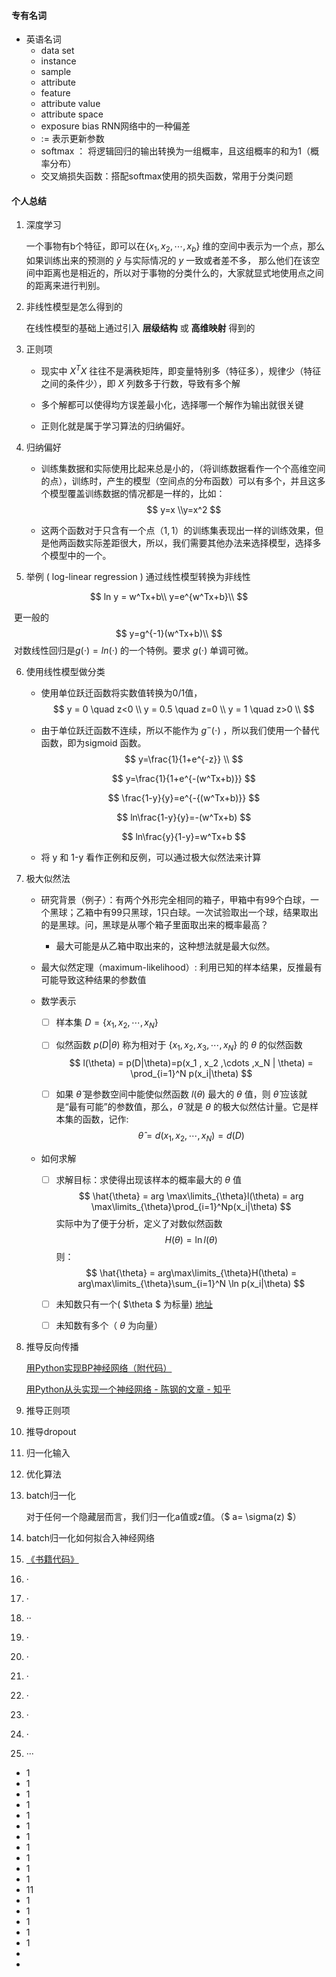 #### 专有名词

- 英语名词
  - data set                                          
  - instance
  - sample
  - attribute
  - feature
  - attribute value
  - attribute space
  - exposure bias       RNN网络中的一种偏差
  - $:=$ 表示更新参数
  -  softmax ： 将逻辑回归的输出转换为一组概率，且这组概率的和为1（概率分布）
  - 交叉熵损失函数：搭配softmax使用的损失函数，常用于分类问题

#### 个人总结

1. 深度学习

   一个事物有b个特征，即可以在$\{x_1 , x_2 , \cdots , x_b\}$ 维的空间中表示为一个点，那么如果训练出来的预测的 $\hat{y}$ 与实际情况的 $y$ 一致或者差不多， 那么他们在该空间中距离也是相近的，所以对于事物的分类什么的，大家就显式地使用点之间的距离来进行判别。

2. 非线性模型是怎么得到的

   在线性模型的基础上通过引入   **层级结构**   或    **高维映射**  得到的

3. 正则项

   - 现实中 $X^TX$ 往往不是满秩矩阵，即变量特别多（特征多），规律少（特征之间的条件少），即 $X$ 列数多于行数，导致有多个解

   - 多个解都可以使得均方误差最小化，选择哪一个解作为输出就很关键

   - 正则化就是属于学习算法的归纳偏好。

4. 归纳偏好

   - 训练集数据和实际使用比起来总是小的，（将训练数据看作一个个高维空间的点），训练时，产生的模型（空间点的分布函数）可以有多个，并且这多个模型覆盖训练数据的情况都是一样的，比如：
     $$
      y=x \\y=x^2
     $$

   - 这两个函数对于只含有一个点$（1,1）$的训练集表现出一样的训练效果，但是他两函数实际差距很大，所以，我们需要其他办法来选择模型，选择多个模型中的一个。

5.  举例 ( log-linear regression )  通过线性模型转换为非线性


$$
ln y = w^Tx+b\\
y=e^{w^Tx+b}\\
$$

​	更一般的
$$
y=g^{-1}(w^Tx+b)\\
$$
​	对数线性回归是$g(\cdot) = ln(\cdot)$ 的一个特例。要求 $g(\cdot)$ 单调可微。

6. 使用线性模型做分类

   - 使用单位跃迁函数将实数值转换为0/1值，
     $$
     y = 0 \quad z<0 \\
     y = 0.5 \quad z=0 \\
     y = 1 \quad z>0 \\
     $$

   - 由于单位跃迁函数不连续，所以不能作为 $g^-{(\cdot)}$ ，所以我们使用一个替代函数，即为sigmoid 函数。 
     $$
     y=\frac{1}{1+e^{-z}} \\
     $$

     $$
     y=\frac{1}{1+e^{-(w^Tx+b)}}
     $$

     $$
     \frac{1-y}{y}=e^{-{(w^Tx+b)}}
     $$

     $$
     ln\frac{1-y}{y}=-(w^Tx+b)
     $$

     $$
     ln\frac{y}{1-y}=w^Tx+b
     $$

   - 将 y 和 1-y 看作正例和反例，可以通过极大似然法来计算

7. 极大似然法

   - 研究背景（例子）：有两个外形完全相同的箱子，甲箱中有99个白球，一个黑球；乙箱中有99只黑球，1只白球。一次试验取出一个球，结果取出的是黑球。问，黑球是从哪个箱子里面取出来的概率最高？
     - 最大可能是从乙箱中取出来的，这种想法就是最大似然。

   - 最大似然定理（maximum-likelihood）: 利用已知的样本结果，反推最有可能导致这种结果的参数值

   - 数学表示

     - [ ] 样本集 $D = \{x_1 , x_2 , \cdots, x_N\}$ 

     - [ ] 似然函数 $p(D|\theta)$ 称为相对于 $\{x_1  ,x_2,x_3,\cdots , x_N\}$ 的 $\theta$ 的似然函数 
       $$
       l(\theta) = p(D|\theta)=p(x_1 , x_2 ,\cdots ,x_N | \theta) = \prod_{i=1}^N p(x_i|\theta)
       $$

     - [ ] 如果 $\hat{\theta}$ 是参数空间中能使似然函数 $l(\theta)$ 最大的 $\theta$ 值，则 $\hat{\theta}$ 应该就是“最有可能”的参数值，那么，$\hat{\theta}$ 就是 $\theta$  的极大似然估计量。它是样本集的函数，记作:
       $$
       \hat{\theta}=d(x_1,x_2,\cdots ,x_N) = d(D)
       $$

   - 如何求解

     - [ ] 求解目标：求使得出现该样本的概率最大的 $\theta$ 值
       $$
       \hat{\theta} = arg \max\limits_{\theta}l(\theta) = arg \max\limits_{\theta}\prod_{i=1}^Np(x_i|\theta)
       $$
       实际中为了便于分析，定义了对数似然函数
       $$
       H(\theta) = \ln l(\theta)
       $$
       则：
       $$
       \hat{\theta} = arg\max\limits_{\theta}H(\theta) = arg\max\limits_{\theta}\sum_{i=1}^N \ln p(x_i|\theta)
       $$

     - [ ] 未知数只有一个( $\theta $ 为标量) [地址](<https://blog.csdn.net/qq_39355550/article/details/81809467>)

     - [ ] 未知数有多个（ $\theta$ 为向量） 

8.  推导反向传播

    [用Python实现BP神经网络（附代码）](https://zhuanlan.zhihu.com/p/32458271)

    [用Python从头实现一个神经网络 - 陈钢的文章 - 知乎](https://zhuanlan.zhihu.com/p/58964140)

9.  推导正则项

10.  推导dropout

11.  归一化输入

12.  优化算法

13.  batch归一化

     对于任何一个隐藏层而言，我们归一化a值或z值。（$ a= \sigma(z) $）

14. batch归一化如何拟合入神经网络

15. [《书籍代码》](<https://github.com/MichalDanielDobrzanski/DeepLearningPython35>)

16. ·

17. ·

18. ··

19. ·

20. ·

21. ·

22. ·

23. ·

24. ·

25. ···

- 1
- 1
- 1
- 1
- 1
- 1
- 1
- 1
- 1
- 1
- 1
- 11
- 1
- 1
- 1
- 1
- 1
- 
- 


